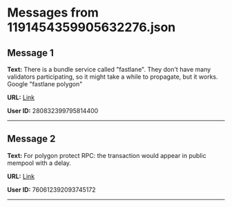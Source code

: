 # Messages from 1191454359905632276.json

## Message 1

**Text:** There is a bundle service called "fastlane". They don't have many validators participating, so it might take a while to propagate, but it works. Google "fastlane polygon"

**URL:** [Link](https://discord.com/channels/638409433860407300/638409433860407302/1191454359905632276)

**User ID:** 280832399795814400

---

## Message 2

**Text:** For polygon protect RPC: the transaction would appear in public mempool with a delay.

**URL:** [Link](https://discord.com/channels/638409433860407300/638409433860407302/1191513616239837205)

**User ID:** 760612392093745172

---

